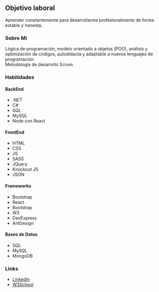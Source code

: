 ## Objetivo laboral
Aprender constantemente para desarrollarme profesionalmente de forma estable y honesta.

### Sobre Mi
Lógica de programación, modelo orientado a objetos (POO), análisis y optimización de códigos, autodidacta y adaptable a nuevos lenguajes de programación. <br>
Metodología de desarrollo Scrum.

### Habilidades
#### BackEnd
- .NET
- C#
- SQL
- MySQL
- Node con React
#### FrontEnd
- HTML
- CSS
- JS
- SASS
- JQuery
- Knockout JS
- JSON
#### Frameworks
- Bootstrap
- React
- Bootstrap
- W3
- DevExpress
- AntDesign
#### Bases de Datos
- SQL
- MySQL
- MongoDB

### Links
- [LinkedIn](https://www.linkedin.com/in/luis-adrian-mr/)<br>
- [W3School](https://www.w3profile.com/Zaiber)
  
<!--
**ZaiberZ/ZaiberZ** is a ✨ _special_ ✨ repository because its `README.md` (this file) appears on your GitHub profile.

Here are some ideas to get you started:

- 🔭 I’m currently working on ...
- 🌱 I’m currently learning ...
- 👯 I’m looking to collaborate on ...
- 🤔 I’m looking for help with ...
- 💬 Ask me about ...
- 📫 How to reach me: ...
- 😄 Pronouns: ...
- ⚡ Fun fact: ...
-->
